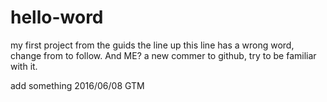 # hello-word
my first project from the guids
the line up this line has a wrong word, change from to follow.
And ME? a new commer to github, try to be familiar with it.

add something 2016/06/08 GTM

